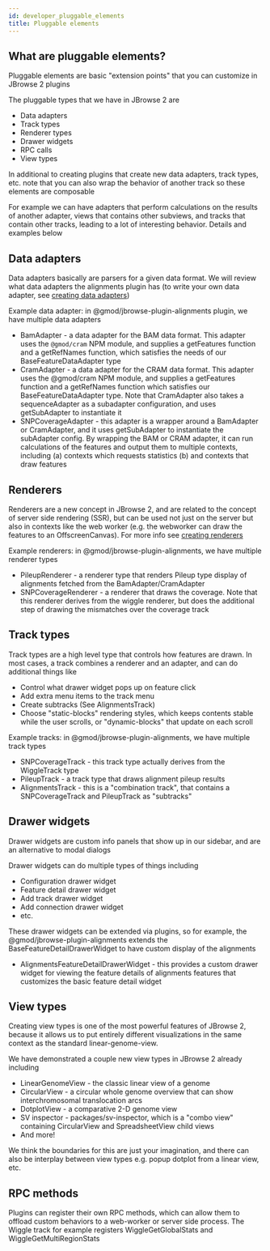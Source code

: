 ```yaml
---
id: developer_pluggable_elements
title: Pluggable elements
---
```


## What are pluggable elements?

Pluggable elements are basic "extension points" that you can customize in
JBrowse 2 plugins

The pluggable types that we have in JBrowse 2 are

- Data adapters
- Track types
- Renderer types
- Drawer widgets
- RPC calls
- View types

In additional to creating plugins that create new data adapters, track types,
etc. note that you can also wrap the behavior of another track so these
elements are composable

For example we can have adapters that perform calculations on the results of
another adapter, views that contains other subviews, and tracks that contain
other tracks, leading to a lot of interesting behavior. Details and examples
below

## Data adapters

Data adapters basically are parsers for a given data format. We will review
what data adapters the alignments plugin has (to write your own data adapter,
see [creating data adapters](developer_creating_data_adapters))

Example data adapter: in @gmod/jbrowse-plugin-alignments plugin, we have
multiple data adapters

- BamAdapter - a data adapter for the BAM data format. This adapter uses the
  `@gmod/cram` NPM module, and supplies a getFeatures function and a getRefNames
  function, which satisfies the needs of our BaseFeatureDataAdapter type
- CramAdapter - a data adapter for the CRAM data format. This adapter uses the
  @gmod/cram NPM module, and supplies a getFeatures function and a getRefNames
  function which satisfies our BaseFeatureDataAdapter type. Note that
  CramAdapter also takes a sequenceAdapter as a subadapter configuration, and
  uses getSubAdapter to instantiate it
- SNPCoverageAdapter - this adapter is a wrapper around a BamAdapter or
  CramAdapter, and it uses getSubAdapter to instantiate the subAdapter config.
  By wrapping the BAM or CRAM adapter, it can run calculations of the features
  and output them to multiple contexts, including (a) contexts which requests
  statistics (b) and contexts that draw features

## Renderers

Renderers are a new concept in JBrowse 2, and are related to the concept of
server side rendering (SSR), but can be used not just on the server but also in
contexts like the web worker (e.g. the webworker can draw the features to an
OffscreenCanvas). For more info see [creating
renderers](developer_creating_renderers)

Example renderers: in @gmod/jbrowse-plugin-alignments, we have multiple
renderer types

- PileupRenderer - a renderer type that renders Pileup type display of
  alignments fetched from the BamAdapter/CramAdapter
- SNPCoverageRenderer - a renderer that draws the coverage. Note that this
  renderer derives from the wiggle renderer, but does the additional step of
  drawing the mismatches over the coverage track

## Track types

Track types are a high level type that controls how features are drawn. In most
cases, a track combines a renderer and an adapter, and can do additional things like

- Control what drawer widget pops up on feature click
- Add extra menu items to the track menu
- Create subtracks (See AlignmentsTrack)
- Choose "static-blocks" rendering styles, which keeps contents stable while
  the user scrolls, or "dynamic-blocks" that update on each scroll

Example tracks: in @gmod/jbrowse-plugin-alignments, we have multiple
track types

- SNPCoverageTrack - this track type actually derives from the WiggleTrack type
- PileupTrack - a track type that draws alignment pileup results
- AlignmentsTrack - this is a "combination track", that contains a
  SNPCoverageTrack and PileupTrack as "subtracks"

## Drawer widgets

Drawer widgets are custom info panels that show up in our sidebar, and are an
alternative to modal dialogs

Drawer widgets can do multiple types of things including

- Configuration drawer widget
- Feature detail drawer widget
- Add track drawer widget
- Add connection drawer widget
- etc.

These drawer widgets can be extended via plugins, so for example, the
@gmod/jbrowse-plugin-alignments extends the BaseFeatureDetailDrawerWidget to
have custom display of the alignments

- AlignmentsFeatureDetailDrawerWidget - this provides a custom drawer widget
  for viewing the feature details of alignments features that customizes the
  basic feature detail widget

## View types

Creating view types is one of the most powerful features of JBrowse 2, because
it allows us to put entirely different visualizations in the same context as
the standard linear-genome-view.

We have demonstrated a couple new view types in JBrowse 2 already including

- LinearGenomeView - the classic linear view of a genome
- CircularView - a circular whole genome overview that can show
  interchromosomal translocation arcs
- DotplotView - a comparative 2-D genome view
- SV inspector - packages/sv-inspector, which is a "combo view" containing
  CircularView and SpreadsheetView child views
- And more!

We think the boundaries for this are just your imagination, and there can also
be interplay between view types e.g. popup dotplot from a linear view, etc.

## RPC methods

Plugins can register their own RPC methods, which can allow them to offload
custom behaviors to a web-worker or server side process. The Wiggle track for
example registers WiggleGetGlobalStats and WiggleGetMultiRegionStats
